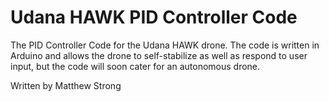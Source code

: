 # Udana HAWK PID Controller Code
The PID Controller Code for the Udana HAWK drone. The code is written in Arduino and allows the drone to self-stabilize
as well as respond to user input, but the code will soon cater for an autonomous drone.

Written by Matthew Strong

